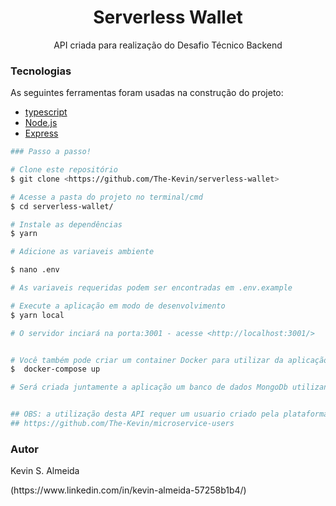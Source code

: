 <h1 align="center">Serverless Wallet</h1>

<p align="center">API criada para realização do Desafio Técnico Backend</p>

### Tecnologias

As seguintes ferramentas foram usadas na construção do projeto:

- [typescript](www.typescriptlang.org/)
- [Node.js](https://nodejs.org/en/)
- [Express](https://expressjs.com/pt-br/)

```bash
### Passo a passo!

# Clone este repositório
$ git clone <https://github.com/The-Kevin/serverless-wallet>

# Acesse a pasta do projeto no terminal/cmd
$ cd serverless-wallet/

# Instale as dependências
$ yarn

# Adicione as variaveis ambiente

$ nano .env

# As variaveis requeridas podem ser encontradas em .env.example

# Execute a aplicação em modo de desenvolvimento
$ yarn local

# O servidor inciará na porta:3001 - acesse <http://localhost:3001/>


# Você também pode criar um container Docker para utilizar da aplicação
$  docker-compose up

# Será criada juntamente a aplicação um banco de dados MongoDb utilizando a porta 27017 por uma rede interna (ilia-network)


## OBS: a utilização desta API requer um usuario criado pela plataforma de usuario
## https://github.com/The-Kevin/microservice-users
```

### Autor

<p>Kevin S. Almeida</p>
<p>(https://www.linkedin.com/in/kevin-almeida-57258b1b4/)</p>
